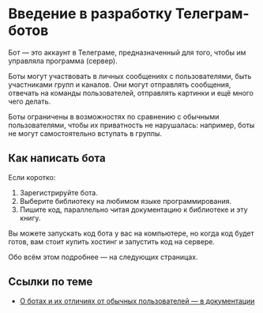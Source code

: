 # Введение в разработку Телеграм-ботов

Бот — это аккаунт в Телеграме, предназначенный для того, чтобы им управляла программа (сервер).

Боты могут участвовать в личных сообщениях с пользователями, быть участниками групп и каналов. Они могут отправлять
сообщения, отвечать на команды пользователей, отправлять картинки и ещё много чего делать.

Боты ограничены в возможностях по сравнению с обычными пользователями, чтобы их приватность не нарушалась:
например, боты не могут самостоятельно вступать в группы.

<!--
::: info
Хотя с технической точки зрения все боты тоже считаются пользователями, в этой книге пользователями я всё-таки называю
настоящих пользователей.
:::
-->

## Как написать бота

Если коротко:

1. Зарегистрируйте бота.
2. Выберите библиотеку на любимом языке программирования.
3. Пишите код, параллельно читая документацию к библиотеке и эту книгу.

Вы можете запускать код бота у вас на компьютере, но когда код будет готов, вам стоит купить хостинг и запустить код на
сервере.

Обо всём этом подробнее — на следующих страницах.

## Ссылки по теме

- [О ботах и их отличиях от обычных пользователей — в документации](https://core.telegram.org/bots#how-do-bots-work)
